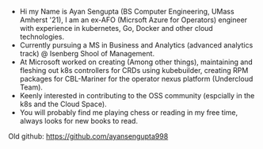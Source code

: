 - Hi my Name is Ayan Sengupta (BS Computer Engineering, UMass Amherst '21), I am an ex-AFO (Micrsoft Azure for Operators) engineer with experience in kubernetes, Go, Docker and other cloud technologies.
- Currently pursuing a MS in Business and Analytics (advanced analytics track) @ Isenberg Shool of Management.
- At Microsoft worked on creating (Among other things), maintaining and fleshing out k8s controllers for CRDs using kubebuilder, creating RPM packages for CBL-Mariner for the operator nexus platform (Undercloud Team).
- Keenly interested in contributing to the OSS community (espcially in the k8s and the Cloud Space).
- You will probably find me playing chess or reading in my free time, always looks for new books to read.



Old github: https://github.com/ayansengupta998 
<!---
aysengpta/aysengpta is a ✨ special ✨ repository because its `README.md` (this file) appears on your GitHub profile.
You can click the Preview link to take a look at your changes.
--->
